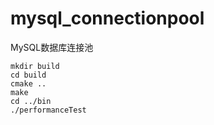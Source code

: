 # mysql_connectionpool
MySQL数据库连接池
```shell
mkdir build
cd build
cmake ..
make
cd ../bin
./performanceTest
```
